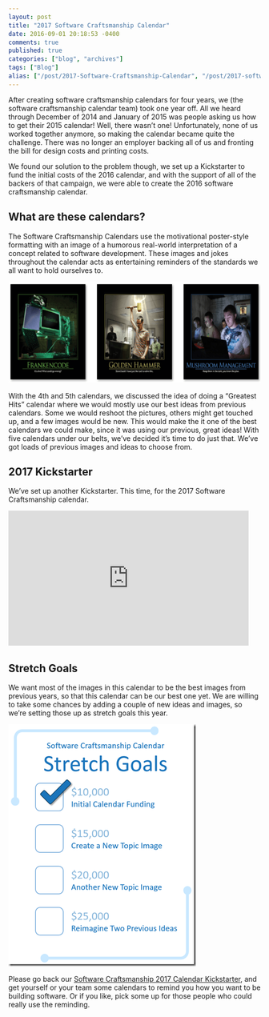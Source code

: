 ```yaml
---
layout: post
title: "2017 Software Craftsmanship Calendar"
date: 2016-09-01 20:18:53 -0400
comments: true
published: true
categories: ["blog", "archives"]
tags: ["Blog"]
alias: ["/post/2017-Software-Craftsmanship-Calendar", "/post/2017-software-craftsmanship-calendar"]
---
```

<!-- more -->



<p>After creating software craftsmanship calendars for four years, we (the software craftsmanship calendar team) took one year off. All we heard through December of 2014 and January of 2015 was people asking us how to get their 2015 calendar! Well, there wasn’t one! Unfortunately, none of us worked together anymore, so making the calendar became quite the challenge. There was no longer an employer backing all of us and fronting the bill for design costs and printing costs.</p> <p>We found our solution to the problem though, we set up a Kickstarter to fund the initial costs of the 2016 calendar, and with the support of all of the backers of that campaign, we were able to create the 2016 software craftsmanship calendar.</p> <h2>What are these calendars?</h2> <p>The Software Craftsmanship Calendars use the motivational poster-style formatting with an image of a humorous real-world interpretation of a concept related to software development. These images and jokes throughout the calendar acts as entertaining reminders of the standards we all want to hold ourselves to. </p> <p><a href="http://kck.st/2btw79f"><img title="Software Craftsmanship Motivational Images" style="border-top: 0px; border-right: 0px; background-image: none; border-bottom: 0px; padding-top: 0px; padding-left: 0px; border-left: 0px; display: inline; padding-right: 0px" border="0" alt="Software Craftsmanship Motivational Images" src="/images/files/55786b9cd8db8c4d7651de38529804a5_original.png" width="640" height="203"></a></p> <p>With the 4th and 5th calendars, we discussed the idea of doing a “Greatest Hits” calendar where we would mostly use our best ideas from previous calendars. Some we would reshoot the pictures, others might get touched up, and a few images would be new. This would make the it one of the best calendars we could make, since it was using our previous, great ideas! With five calendars under our belts, we’ve decided it’s time to do just that. We’ve got loads of previous images and ideas to choose from.</p> <h2>2017 Kickstarter</h2> <p>We’ve set up another Kickstarter. This time, for the 2017 Software Craftsmanship calendar.</p><iframe height="270" src="https://www.kickstarter.com/projects/988315286/software-craftsmanship-2017-calendar/widget/video.html" frameborder="0" width="480" scrolling="no"> </iframe> <h2>Stretch Goals</h2> <p>We want most of the images in this calendar to be the best images from previous years, so that this calendar can be our best one yet. We are willing to take some chances by adding a couple of new ideas and images, so we’re setting those up as stretch goals this year.</p> <p><a href="http://kck.st/2btw79f"><img title="Stretch Goals" style="border-top: 0px; border-right: 0px; background-image: none; border-bottom: 0px; padding-top: 0px; padding-left: 0px; border-left: 0px; display: inline; padding-right: 0px" border="0" alt="Stretch Goals" src="/images/files/Stretch_Goals.png" width="375" height="484"></a></p> <p>Please go back our <a href="http://kck.st/2btw79f" target="_blank">Software Craftsmanship 2017 Calendar Kickstarter</a>, and get yourself or your team some calendars to remind you how you want to be building software. Or if you like, pick some up for those people who could really use the reminding.</p>
